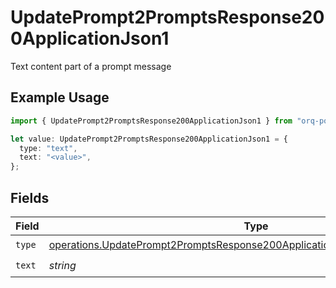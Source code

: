 # UpdatePrompt2PromptsResponse200ApplicationJson1

Text content part of a prompt message

## Example Usage

```typescript
import { UpdatePrompt2PromptsResponse200ApplicationJson1 } from "orq-poc-typescript-multi-env-version/models/operations";

let value: UpdatePrompt2PromptsResponse200ApplicationJson1 = {
  type: "text",
  text: "<value>",
};
```

## Fields

| Field                                                                                                                                                                    | Type                                                                                                                                                                     | Required                                                                                                                                                                 | Description                                                                                                                                                              |
| ------------------------------------------------------------------------------------------------------------------------------------------------------------------------ | ------------------------------------------------------------------------------------------------------------------------------------------------------------------------ | ------------------------------------------------------------------------------------------------------------------------------------------------------------------------ | ------------------------------------------------------------------------------------------------------------------------------------------------------------------------ |
| `type`                                                                                                                                                                   | [operations.UpdatePrompt2PromptsResponse200ApplicationJSONResponseBody2Type](../../models/operations/updateprompt2promptsresponse200applicationjsonresponsebody2type.md) | :heavy_check_mark:                                                                                                                                                       | N/A                                                                                                                                                                      |
| `text`                                                                                                                                                                   | *string*                                                                                                                                                                 | :heavy_check_mark:                                                                                                                                                       | N/A                                                                                                                                                                      |